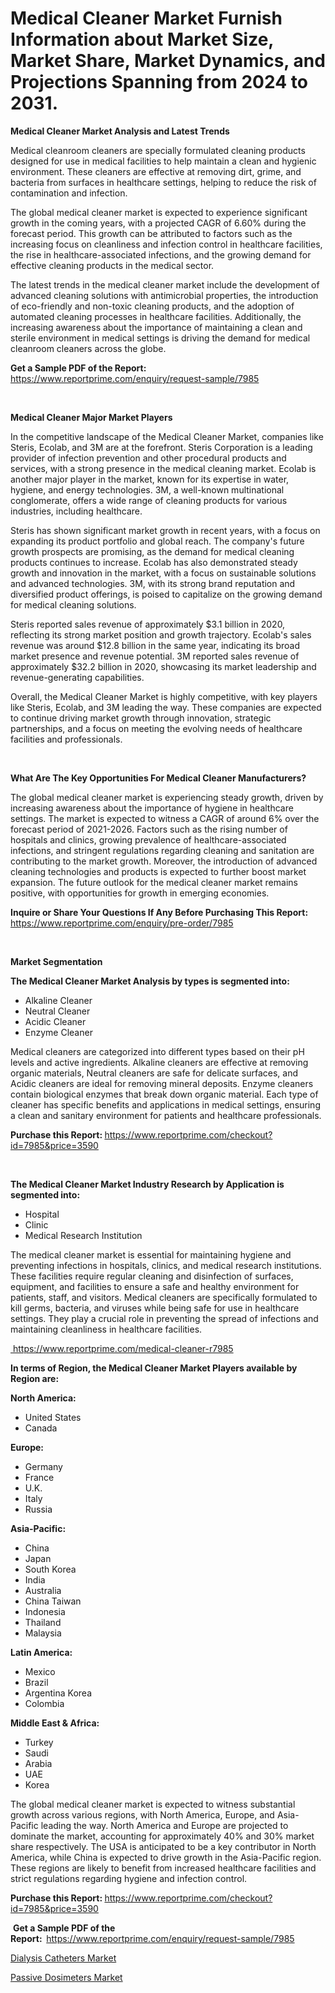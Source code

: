 <p><h1>Medical Cleaner Market Furnish Information about Market Size, Market Share, Market Dynamics, and Projections Spanning from 2024 to 2031.</h1></p><p><strong>Medical Cleaner Market Analysis and Latest Trends</strong></p>
<p><p>Medical cleanroom cleaners are specially formulated cleaning products designed for use in medical facilities to help maintain a clean and hygienic environment. These cleaners are effective at removing dirt, grime, and bacteria from surfaces in healthcare settings, helping to reduce the risk of contamination and infection.</p><p>The global medical cleaner market is expected to experience significant growth in the coming years, with a projected CAGR of 6.60% during the forecast period. This growth can be attributed to factors such as the increasing focus on cleanliness and infection control in healthcare facilities, the rise in healthcare-associated infections, and the growing demand for effective cleaning products in the medical sector.</p><p>The latest trends in the medical cleaner market include the development of advanced cleaning solutions with antimicrobial properties, the introduction of eco-friendly and non-toxic cleaning products, and the adoption of automated cleaning processes in healthcare facilities. Additionally, the increasing awareness about the importance of maintaining a clean and sterile environment in medical settings is driving the demand for medical cleanroom cleaners across the globe.</p></p>
<p><strong>Get a Sample PDF of the Report:&nbsp;</strong> <a href="https://www.reportprime.com/enquiry/request-sample/7985">https://www.reportprime.com/enquiry/request-sample/7985</a></p>
<p>&nbsp;</p>
<p><strong>Medical Cleaner Major Market Players</strong></p>
<p><p>In the competitive landscape of the Medical Cleaner Market, companies like Steris, Ecolab, and 3M are at the forefront. Steris Corporation is a leading provider of infection prevention and other procedural products and services, with a strong presence in the medical cleaning market. Ecolab is another major player in the market, known for its expertise in water, hygiene, and energy technologies. 3M, a well-known multinational conglomerate, offers a wide range of cleaning products for various industries, including healthcare.</p><p>Steris has shown significant market growth in recent years, with a focus on expanding its product portfolio and global reach. The company's future growth prospects are promising, as the demand for medical cleaning products continues to increase. Ecolab has also demonstrated steady growth and innovation in the market, with a focus on sustainable solutions and advanced technologies. 3M, with its strong brand reputation and diversified product offerings, is poised to capitalize on the growing demand for medical cleaning solutions.</p><p>Steris reported sales revenue of approximately $3.1 billion in 2020, reflecting its strong market position and growth trajectory. Ecolab's sales revenue was around $12.8 billion in the same year, indicating its broad market presence and revenue potential. 3M reported sales revenue of approximately $32.2 billion in 2020, showcasing its market leadership and revenue-generating capabilities.</p><p>Overall, the Medical Cleaner Market is highly competitive, with key players like Steris, Ecolab, and 3M leading the way. These companies are expected to continue driving market growth through innovation, strategic partnerships, and a focus on meeting the evolving needs of healthcare facilities and professionals.</p></p>
<p>&nbsp;</p>
<p><strong>What Are The Key Opportunities For Medical Cleaner Manufacturers?</strong></p>
<p><p>The global medical cleaner market is experiencing steady growth, driven by increasing awareness about the importance of hygiene in healthcare settings. The market is expected to witness a CAGR of around 6% over the forecast period of 2021-2026. Factors such as the rising number of hospitals and clinics, growing prevalence of healthcare-associated infections, and stringent regulations regarding cleaning and sanitation are contributing to the market growth. Moreover, the introduction of advanced cleaning technologies and products is expected to further boost market expansion. The future outlook for the medical cleaner market remains positive, with opportunities for growth in emerging economies.</p></p>
<p><strong>Inquire or Share Your Questions If Any Before Purchasing This Report:</strong> <a href="https://www.reportprime.com/enquiry/pre-order/7985">https://www.reportprime.com/enquiry/pre-order/7985</a></p>
<p>&nbsp;</p>
<p><strong>Market Segmentation</strong></p>
<p><strong>The Medical Cleaner Market Analysis by types is segmented into:</strong></p>
<p><ul><li>Alkaline Cleaner</li><li>Neutral Cleaner</li><li>Acidic Cleaner</li><li>Enzyme Cleaner</li></ul></p>
<p><p>Medical cleaners are categorized into different types based on their pH levels and active ingredients. Alkaline cleaners are effective at removing organic materials, Neutral cleaners are safe for delicate surfaces, and Acidic cleaners are ideal for removing mineral deposits. Enzyme cleaners contain biological enzymes that break down organic material. Each type of cleaner has specific benefits and applications in medical settings, ensuring a clean and sanitary environment for patients and healthcare professionals.</p></p>
<p><strong>Purchase this Report:&nbsp;</strong><a href="https://www.reportprime.com/checkout?id=7985&price=3590">https://www.reportprime.com/checkout?id=7985&price=3590</a></p>
<p>&nbsp;</p>
<p><strong>The Medical Cleaner Market Industry Research by Application is segmented into:</strong></p>
<p><ul><li>Hospital</li><li>Clinic</li><li>Medical Research Institution</li></ul></p>
<p><p>The medical cleaner market is essential for maintaining hygiene and preventing infections in hospitals, clinics, and medical research institutions. These facilities require regular cleaning and disinfection of surfaces, equipment, and facilities to ensure a safe and healthy environment for patients, staff, and visitors. Medical cleaners are specifically formulated to kill germs, bacteria, and viruses while being safe for use in healthcare settings. They play a crucial role in preventing the spread of infections and maintaining cleanliness in healthcare facilities.</p></p>
<p><a href="https://www.reportprime.com/medical-cleaner-r7985">&nbsp;https://www.reportprime.com/medical-cleaner-r7985</a></p>
<p><strong>In terms of Region, the Medical Cleaner Market Players available by Region are:</strong></p>
<p>
    <p> <strong> North America: </strong>
        <ul>
            <li>United States</li>
            <li>Canada</li>
        </ul>
        </p> 
    <p> <strong> Europe: </strong>
        <ul>
            <li>Germany</li>
            <li>France</li>
            <li>U.K.</li>
            <li>Italy</li>
            <li>Russia</li>
        </ul>
        </p> 
    <p> <strong> Asia-Pacific: </strong>
        <ul>
            <li>China</li>
            <li>Japan</li>
            <li>South Korea</li>
            <li>India</li>
            <li>Australia</li>
            <li>China Taiwan</li>
            <li>Indonesia</li>
            <li>Thailand</li>
            <li>Malaysia</li>
        </ul>
        </p> 
    <p> <strong> Latin America: </strong>
        <ul>
            <li>Mexico</li>
            <li>Brazil</li>
            <li>Argentina Korea</li>
            <li>Colombia</li>
        </ul>
        </p> 
    <p> <strong> Middle East & Africa: </strong>
        <ul>
            <li>Turkey</li>
            <li>Saudi</li>
            <li>Arabia</li>
            <li>UAE</li>
            <li>Korea</li>
        </ul>
    </p>
    </p>
<p><p>The global medical cleaner market is expected to witness substantial growth across various regions, with North America, Europe, and Asia-Pacific leading the way. North America and Europe are projected to dominate the market, accounting for approximately 40% and 30% market share respectively. The USA is anticipated to be a key contributor in North America, while China is expected to drive growth in the Asia-Pacific region. These regions are likely to benefit from increased healthcare facilities and strict regulations regarding hygiene and infection control.</p></p>
<p><strong>Purchase this Report: </strong><a href="https://www.reportprime.com/checkout?id=7985&price=3590">https://www.reportprime.com/checkout?id=7985&price=3590</a></p>
<p>&nbsp;<strong>Get a Sample PDF of the Report:&nbsp;&nbsp;</strong><a href="https://www.reportprime.com/enquiry/request-sample/7985">https://www.reportprime.com/enquiry/request-sample/7985</a></p>
<p><strong></strong></p>
<p><p><a href="https://github.com/marloy8/Market-Research-Report-List-6/blob/main/dialysis-catheters-market.md">Dialysis Catheters Market</a></p><p><a href="https://github.com/jodemen/Market-Research-Report-List-4/blob/main/passive-dosimeters-market.md">Passive Dosimeters Market</a></p></p>